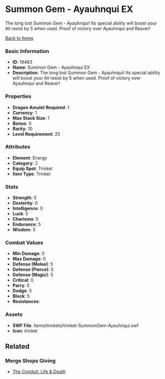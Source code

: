 # Summon Gem - Ayauhnqui EX

The long lost Summon Gem - Ayauhnqui! Its special ability will boost your All resist by 5 when used. Proof of victory over Ayauhnqui and Reaver!

[Back to Items](../items.md)

### Basic Information

- **ID**: 19483
- **Name**: Summon Gem - Ayauhnqui EX
- **Description**: The long lost Summon Gem - Ayauhnqui! Its special ability will boost your All resist by 5 when used. Proof of victory over Ayauhnqui and Reaver!

### Properties

- **Dragon Amulet Required**: 1
- **Currency**: 1
- **Max Stack Size**: 1
- **Bonus**: 0
- **Rarity**: 10
- **Level Requirement**: 25

### Attributes

- **Element**: Energy
- **Category**: 2
- **Equip Spot**: Trinket
- **Item Type**: Trinket

### Stats

- **Strength**: 0
- **Dexterity**: 0
- **Intelligence**: 0
- **Luck**: 5
- **Charisma**: 5
- **Endurance**: 5
- **Wisdom**: 5

### Combat Values

- **Min Damage**: 0
- **Max Damage**: 0
- **Defense (Melee)**: 5
- **Defense (Pierce)**: 5
- **Defense (Magic)**: 5
- **Critical**: 0
- **Parry**: 5
- **Dodge**: 5
- **Block**: 5
- **Resistances**: 

### Assets

- **SWF File**: items/trinkets/trinket-SummonGem-Ayauhnqui.swf
- **Icon**: trinket

## Related

### Merge Shops Giving

- [The Conduit: Life & Death](../merge-shops/318-the-conduit-life-death.md)


